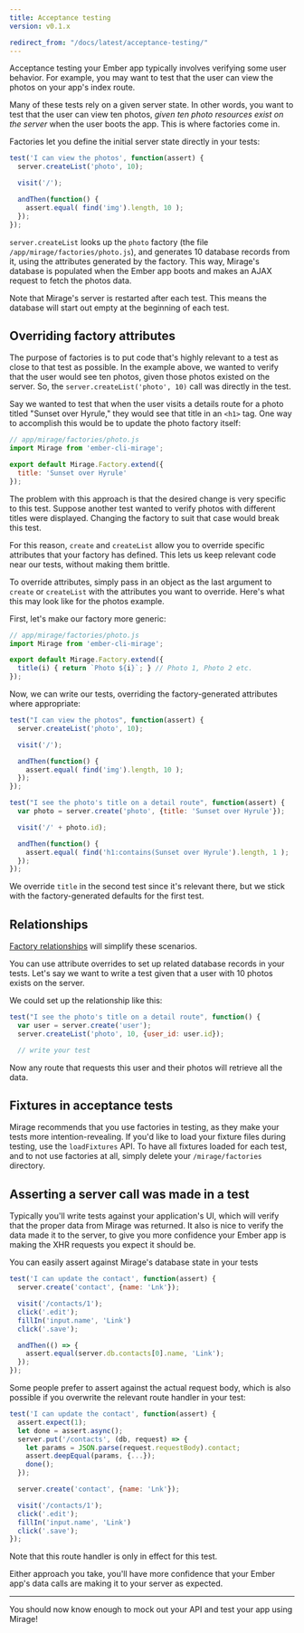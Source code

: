 ```yaml
---
title: Acceptance testing
version: v0.1.x

redirect_from: "/docs/latest/acceptance-testing/"
---
```


Acceptance testing your Ember app typically involves verifying some user behavior. For example, you may want to test that the user can view the photos on your app's index route.

Many of these tests rely on a given server state. In other words, you want to test that the user can view ten photos, *given ten photo resources exist on the server* when the user boots the app. This is where factories come in.

Factories let you define the initial server state directly in your tests:

```js
test('I can view the photos', function(assert) {
  server.createList('photo', 10);

  visit('/');

  andThen(function() {
    assert.equal( find('img').length, 10 );
  });
});
```

`server.createList` looks up the `photo` factory (the file `/app/mirage/factories/photo.js`), and generates 10 database records from it, using the attributes generated by the factory. This way, Mirage's database is populated when the Ember app boots and makes an AJAX request to fetch the photos data.

Note that Mirage's server is restarted after each test. This means the database will start out empty at the beginning of each test.

## Overriding factory attributes

The purpose of factories is to put code that's highly relevant to a test as close to that test as possible. In the example above, we wanted to verify that the user would see ten photos, given those photos existed on the server. So, the `server.createList('photo', 10)` call was directly in the test.

Say we wanted to test that when the user visits a details route for a photo titled "Sunset over Hyrule," they would see that title in an `<h1>` tag. One way to accomplish this would be to update the photo factory itself:

```js
// app/mirage/factories/photo.js
import Mirage from 'ember-cli-mirage';

export default Mirage.Factory.extend({
  title: 'Sunset over Hyrule'
});
```

The problem with this approach is that the desired change is very specific to this test. Suppose another test wanted to verify photos with different titles were displayed. Changing the factory to suit that case would break this test.

For this reason, `create` and `createList` allow you to override specific attributes that your factory has defined. This lets us keep relevant code near our tests, without making them brittle.

To override attributes, simply pass in an object as the last argument to `create` or `createList` with the attributes you want to override. Here's what this may look like for the photos example.

First, let's make our factory more generic:

```js
// app/mirage/factories/photo.js
import Mirage from 'ember-cli-mirage';

export default Mirage.Factory.extend({
  title(i) { return `Photo ${i}`; } // Photo 1, Photo 2 etc.
});
```

Now, we can write our tests, overriding the factory-generated attributes where appropriate:

```js
test("I can view the photos", function(assert) {
  server.createList('photo', 10);

  visit('/');

  andThen(function() {
    assert.equal( find('img').length, 10 );
  });
});

test("I see the photo's title on a detail route", function(assert) {
  var photo = server.create('photo', {title: 'Sunset over Hyrule'});

  visit('/' + photo.id);

  andThen(function() {
    assert.equal( find('h1:contains(Sunset over Hyrule').length, 1 );
  });
});
```

We override `title` in the second test since it's relevant there, but we stick with the factory-generated defaults for the first test.

## Relationships

<aside class='Docs-page__aside'>
  <p><a href="https://github.com/samselikoff/ember-cli-mirage/issues/28">Factory relationships</a> will simplify these scenarios.</p>
</aside>

You can use attribute overrides to set up related database records in your tests. Let's say we want to write a test given that a user with 10 photos exists on the server.

We could set up the relationship like this:

```js
test("I see the photo's title on a detail route", function() {
  var user = server.create('user');
  server.createList('photo', 10, {user_id: user.id});

  // write your test
```

Now any route that requests this user and their photos will retrieve all the data.

## Fixtures in acceptance tests

Mirage recommends that you use factories in testing, as they make your tests more intention-revealing. If you'd like to load your fixture files during testing, use the `loadFixtures` API. To have all fixtures loaded for each test, and to not use factories at all, simply delete your `/mirage/factories` directory.

## Asserting a server call was made in a test
Typically you'll write tests against your application's UI, which will verify that the proper data from Mirage was returned. It also is nice to verify the data made it to the server, to give you more confidence your Ember app is making the XHR requests you expect it should be.

You can easily assert against Mirage's database state in your tests

```js
test('I can update the contact', function(assert) {
  server.create('contact', {name: 'Lnk'});

  visit('/contacts/1');
  click('.edit');
  fillIn('input.name', 'Link')
  click('.save');

  andThen(() => {
    assert.equal(server.db.contacts[0].name, 'Link');
  });
});
```

Some people prefer to assert against the actual request body, which is also possible if you overwrite the relevant route handler in your test:

```js
test('I can update the contact', function(assert) {
  assert.expect(1);
  let done = assert.async();
  server.put('/contacts', (db, request) => {
    let params = JSON.parse(request.requestBody).contact;
    assert.deepEqual(params, {...});
    done();
  });

  server.create('contact', {name: 'Lnk'});

  visit('/contacts/1');
  click('.edit');
  fillIn('input.name', 'Link')
  click('.save');
});
```

Note that this route handler is only in effect for this test.

Either approach you take, you'll have more confidence that your Ember app's data calls are making it to your server as expected.

---

You should now know enough to mock out your API and test your app using Mirage!
